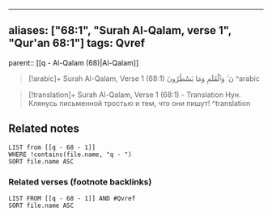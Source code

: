
---
aliases: ["68:1", "Surah Al-Qalam, verse 1", "Qur'an 68:1"]
tags: Qvref
---

parent:: [[q - Al-Qalam (68)|Al-Qalam]]

> [!arabic]+ Surah Al-Qalam, Verse 1 (68:1)
> <span class="quran-arabic"> نٓ ۚ وَٱلْقَلَمِ وَمَا يَسْطُرُونَ</span>
^arabic

> [!translation]+ Surah Al-Qalam, Verse 1 (68:1) - Translation
> Нун. Клянусь письменной тростью и тем, что они пишут!
^translation



## Related notes
```dataview
LIST from [[q - 68 - 1]]
WHERE !contains(file.name, "q - ")
SORT file.name ASC
```

### Related verses (footnote backlinks)
```dataview
LIST FROM [[q - 68 - 1]] AND #Qvref
SORT file.name ASC
```

